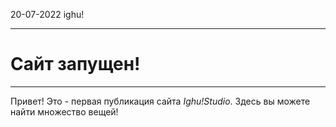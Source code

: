 <p class="date">20-07-2022 <i class="icon-book"></i> ighu!</p>

___

# Сайт запущен!

___

Привет! Это - первая публикация сайта _Ighu!Studio_. Здесь вы можете найти множество вещей!
